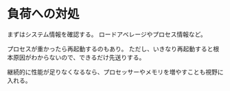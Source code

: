 # 負荷への対処

まずはシステム情報を確認する。
ロードアベレージやプロセス情報など。

プロセスが重かったら再起動するのもあり。
ただし、いきなり再起動すると根本原因がわからないので、できるだけ先送りする。

継続的に性能が足りなくなるなら、プロセッサーやメモリを増やすことも視野に入れる。
